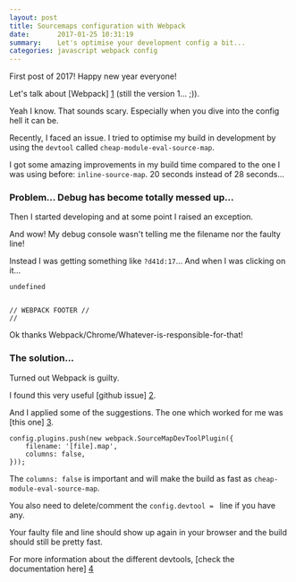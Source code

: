 ```yaml
---
layout: post
title: Sourcemaps configuration with Webpack
date:       2017-01-25 10:31:19
summary:    Let's optimise your development config a bit...
categories: javascript webpack config
---
```


First post of 2017! Happy new year everyone!

Let's talk about [Webpack] [1] (still the version 1... ;)).

Yeah I know. That sounds scary. Especially when you dive into the config hell it can be.

Recently, I faced an issue. I tried to optimise my build in development by using the `devtool` called `cheap-module-eval-source-map`.

I got some amazing improvements in my build time compared to the one I was using before: `inline-source-map`. 20 seconds instead of 28 seconds...

### Problem... Debug has become totally messed up...

Then I started developing and at some point I raised an exception.

And wow! My debug console wasn't telling me the filename nor the faulty line!

Instead I was getting something like `?d41d:17`... And when I was clicking on it...

```
undefined


// WEBPACK FOOTER //
// 
```

Ok thanks Webpack/Chrome/Whatever-is-responsible-for-that!

### The solution...

Turned out Webpack is guilty.

I found this very useful [github issue] [2].

And I applied some of the suggestions. The one which worked for me was [this one] [3].

```
config.plugins.push(new webpack.SourceMapDevToolPlugin({
    filename: '[file].map',
    columns: false,
}));
```

The `columns: false` is important and will make the build as fast as `cheap-module-eval-source-map`.

You also need to delete/comment the `config.devtool = ` line if you have any.

Your faulty file and line should show up again in your browser and the build should still be pretty fast.

For more information about the different devtools, [check the documentation here] [4]

  [1]: https://webpack.github.io/
  [2]: https://github.com/webpack/webpack/issues/2145
  [3]: https://github.com/webpack/webpack/issues/2145#issuecomment-251691937
  [4]: https://webpack.github.io/docs/configuration.html#devtool